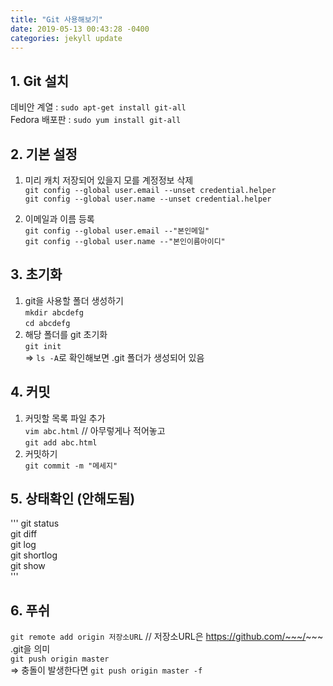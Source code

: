 ```yaml
---
title: "Git 사용해보기"
date: 2019-05-13 00:43:28 -0400
categories: jekyll update
---
```

## 1. Git 설치
 데비안 계열 : `sudo apt-get install git-all`  
 Fedora 배포판 : `sudo yum install git-all`  

## 2. 기본 설정
 1) 미리 캐치 저장되어 있을지 모를 계정정보 삭제  
 `git config --global user.email --unset credential.helper`  
 `git config --global user.name --unset credential.helper`  

 2) 이메일과 이름 등록  
 `git config --global user.email --"본인메일"`  
 `git config --global user.name --"본인이름아이디"`  

## 3. 초기화
 1) git을 사용할 폴더 생성하기  
   `mkdir abcdefg`  
   `cd abcdefg`  
 2) 해당 폴더를 git 초기화  
   `git init`  
   => `ls -A`로 확인해보면 .git 폴더가 생성되어 있음
   
## 4. 커밋
 1) 커밋할 목록 파일 추가  
   `vim abc.html`  // 아무렇게나 적어놓고  
   `git add abc.html`  
 2) 커밋하기  
  `git commit -m "메세지"`  
  
## 5. 상태확인  (안해도됨)
'''
 git status  
 git diff  
 git log  
 git shortlog  
 git show  
'''
 
## 6. 푸쉬
 `git remote add origin 저장소URL`  // 저장소URL은 https://github.com/~~~/~~~ .git을 의미  
 `git push origin master`  
 => 충돌이 발생한다면  `git push origin master -f`  
